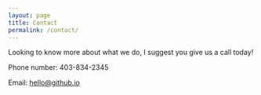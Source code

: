 ```yaml
---
layout: page
title: Contact
permalink: /contact/
---
```



Looking to know more about what we do, I suggest you give us a call today!

Phone number: 403-834-2345

Email: hello@github.io
